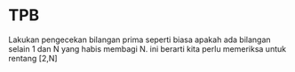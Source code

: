 # TPB

Lakukan pengecekan bilangan prima seperti biasa apakah ada bilangan selain 1 dan N yang habis membagi N. ini berarti kita perlu memeriksa untuk rentang [2,N]
